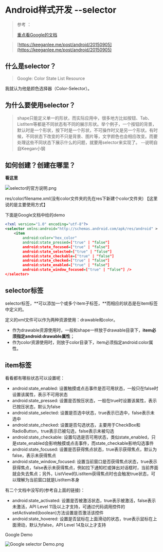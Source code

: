 # Android样式开发 --selector
>参考 ：
>
>[重点看Google的文档](https://developer.android.com/guide/topics/resources/color-list-resource.html)

>[https://keeganlee.me/post/android/20150905](https://keeganlee.me/post/android/20150905)

## 什么是selector？

>Google: Color State List Resource

我就认为他是颜色选择器（Color-Selector）。

## 为什么要使用selector？
> shape只能定义单一的形状，而实际应用中，很多地方比如按钮、Tab、ListItem等都是不同状态有不同的展示形状。举个例子，一个按钮的背景，默认时是一个形状，按下时是一个形状，不可操作时又是另一个形状。有时候，不同状态下改变的不只是背景、图片等，文字颜色也会相应改变。而要处理这些不同状态下展示什么的问题，就要用selector来实现了。 --说明自自Keegan小钢

## 如何创建？创建在哪里？

**看这里**

![selector的官方说明.png](http://upload-images.jianshu.io/upload_images/2746547-0d1d8e086be41167.png?imageMogr2/auto-orient/strip%7CimageView2/2/w/1240)

res/color/filename.xml(没有color文件夹的先在res下新建个color文件夹) 【这里说的是主要使用方式】

下面是Google文档中给的demo

```xml
<?xml version="1.0" encoding="utf-8"?>
<selector xmlns:android="http://schemas.android.com/apk/res/android" >
    <item
        android:color="hex_color"
        android:state_pressed=["true" | "false"]
        android:state_focused=["true" | "false"]
        android:state_selected=["true" | "false"]
        android:state_checkable=["true" | "false"]
        android:state_checked=["true" | "false"]
        android:state_enabled=["true" | "false"]
        android:state_window_focused=["true" | "false"] />
</selector>
```

## selector标签
selector标签，**可以添加一个或多个item子标签，**而相应的状态是在item标签中定义的。

定义的xml文件可以作为两种资源使用：drawable和color。

- 作为drawable资源使用时，一般和shape一样放于drawable目录下，**item必须指定android:drawable属性**；
- 作为color资源使用时，则放于color目录下，item必须指定android:color属性。

## item标签

看看都有哪些状态可以设置呢：

- android:state_enabled: 设置触摸或点击事件是否可用状态，一般只在false时设置该属性，表示不可用状态
- android:state_pressed: 设置是否按压状态，一般在true时设置该属性，表示已按压状态，默认为false
- android:state_selected: 设置是否选中状态，true表示已选中，false表示未选中
- android:state_checked: 设置是否勾选状态，主要用于CheckBox和RadioButton，true表示已被勾选，false表示未被勾选
- android:state_checkable: 设置勾选是否可用状态，类似state_enabled，只是state_enabled会影响触摸或点击事件，而state_checkable影响勾选事件
- android:state_focused: 设置是否获得焦点状态，true表示获得焦点，默认为false，表示未获得焦点
- android:state_window_focused: 设置当前窗口是否获得焦点状态，true表示获得焦点，false表示未获得焦点，例如拉下通知栏或弹出对话框时，当前界面就会失去焦点；另外，ListView的ListItem获得焦点时也会触发true状态，可以理解为当前窗口就是ListItem本身

有二个文档中没写的(参考自上面的链接)：

- android:state_activated: 设置是否被激活状态，true表示被激活，false表示未激活，API Level 11及以上才支持，可通过代码调用控件的setActivated(boolean)方法设置是否激活该控件
- android:state_hovered: 设置是否鼠标在上面滑动的状态，true表示鼠标在上面滑动，默认为false，API Level 14及以上才支持


Google Demo 

![Google selector Demo.png](http://upload-images.jianshu.io/upload_images/2746547-621476c866f9c56d.png?imageMogr2/auto-orient/strip%7CimageView2/2/w/1240)